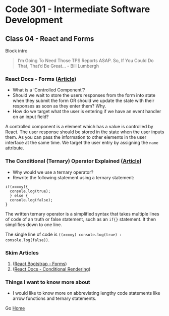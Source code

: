 # Code 301 - Intermediate Software Development

## Class 04 - React and Forms

Block intro

> I’m Going To Need Those TPS Reports ASAP. So, If You Could Do That, That’d Be Great... - Bill Lumbergh

### React Docs - Forms ([Article](https://reactjs.org/docs/forms.html))

* What is a ‘Controlled Component’?
* Should we wait to store the users responses from the form into state when they submit the form OR should we update the state with their responses as soon as they enter them? Why.
* How do we target what the user is entering if we have an event handler on an input field?

A controlled component is a element which has a value is controlled by React.
The user response should be stored in the state when the user inputs them. As you can pass the information to other elements in the user interface at the same time.
We target the user entry by assigning the ```name``` attribute.

### The Conditional (Ternary) Operator Explained ([Article](https://codeburst.io/javascript-the-conditional-ternary-operator-explained-cac7218beeff))

* Why would we use a ternary operator?
* Rewrite the following statement using a ternary statement:

```
if(x===y){
  console.log(true);
  } else {
  console.log(false);
}
```

The written ternary operator is a simplified syntax that takes multiple lines of code of an truth or false statement, such as an ```if{}``` statement. It then simplifies down to one line.

The single line of code is ```((x===y) console.log(true) : console.log(false))```.

### Skim Articles

1. ([React Bootstrap - Forms](https://react-bootstrap.github.io/components/forms/))
1. ([React Docs - Conditional Rendering](https://reactjs.org/docs/conditional-rendering.html))

### Things I want to know more about

* I would like to know more on abbreviating lengthy code statements like arrow functions and ternary statements.

Go [Home](index.md)
